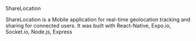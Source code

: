 ShareLocation

ShareLocation is a Mobile application for real-time geolocation tracking and sharing for connected users. It was built with React-Native, Expo.io, Socket.io, Node.js, Express
